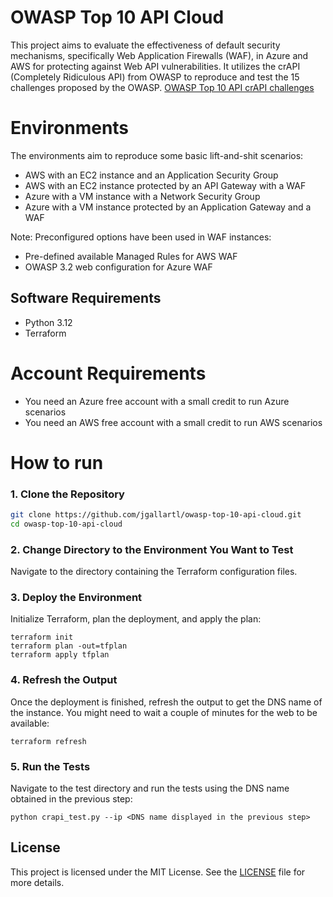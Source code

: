 # OWASP Top 10 API Cloud

This project aims to evaluate the effectiveness of default security mechanisms, specifically Web Application Firewalls (WAF), in Azure and AWS for protecting against Web API vulnerabilities. It utilizes the crAPI (Completely Ridiculous API) from OWASP to reproduce and test the 15 challenges proposed by the OWASP. [OWASP Top 10 API crAPI challenges](https://owasp.org/www-project-crAPI/)

# Environments

The environments aim to reproduce some basic lift-and-shit scenarios:
* AWS with an EC2 instance and an Application Security Group
* AWS with an EC2 instance protected by an API Gateway with a WAF
* Azure with a VM instance with a Network Security Group
* Azure with a VM instance protected by an Application Gateway and a WAF

Note: Preconfigured options have been used in WAF instances:
- Pre-defined available Managed Rules for AWS WAF
- OWASP 3.2 web configuration for Azure WAF


## Software Requirements
* Python 3.12
* Terraform

# Account Requirements
* You need an Azure free account with a small credit to run Azure scenarios
* You need an AWS free account with a small credit to run AWS scenarios

# How to run

### 1. Clone the Repository
```bash
git clone https://github.com/jgallartl/owasp-top-10-api-cloud.git
cd owasp-top-10-api-cloud
```

### 2. Change Directory to the Environment You Want to Test
Navigate to the directory containing the Terraform configuration files.

### 3. Deploy the Environment
Initialize Terraform, plan the deployment, and apply the plan:
```
terraform init
terraform plan -out=tfplan
terraform apply tfplan
```

### 4. Refresh the Output
Once the deployment is finished, refresh the output to get the DNS name of the instance. You might need to wait a couple of minutes for the web to be available:
```
terraform refresh
```

### 5. Run the Tests
Navigate to the test directory and run the tests using the DNS name obtained in the previous step:
```
python crapi_test.py --ip <DNS name displayed in the previous step>
```



## License

This project is licensed under the MIT License. See the [LICENSE](LICENSE) file for more details.

